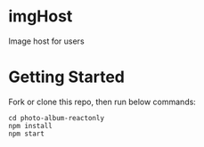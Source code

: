 # imgHost
Image host for users

# Getting Started

Fork or clone this repo, then run below commands:
````
cd photo-album-reactonly
npm install
npm start
````
